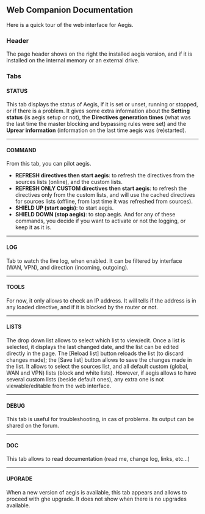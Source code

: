 ## Web Companion Documentation
Here is a quick tour of the web interface for Aegis.

### Header
The page header shows on the right the installed aegis version, and if it is installed on the internal memory or an external drive.

### Tabs
#### STATUS

This tab displays the status of Aegis, if it is set or unset, running or stopped, or if there is a problem.
It gives some extra information about the **Setting status** (is aegis setup or not), the **Directives generation times** (what was the last time the master blocking and bypassing rules were set) and the **Uprear information** (information on the last time aegis was (re)started).

---
#### COMMAND
From this tab, you can pilot aegis.
- **REFRESH directives then start aegis**: to refresh the directives from the sources lists (online), and the custom lists.
- **REFRESH ONLY CUSTOM directives then start aegis**: to refresh the directives only from the custom lists, and will use the cached directives for sources lists (offline, from last time it was refreshed from sources).
- **SHIELD UP (start aegis)**: to start aegis.
- **SHIELD DOWN (stop aegis)**: to stop aegis.
And for any of these commands, you decide if you want to activate or not the logging, or keep it as it is.

---
#### LOG
Tab to watch the live log, when enabled.
It can be filtered by interface (WAN, VPN), and direction (incoming, outgoing).

---
#### TOOLS
For now, it only allows to check an IP address. It will tells if the address is in any loaded directive, and if it is blocked by the router or not.

---
#### LISTS
The drop down list allows to select which list to view/edit.
Once a list is selected, it displays the last changed date, and the list can be edited directly in the page. The [Reload list] button reloads the list (to discard changes made); the [Save list] button allows to save the changes made in the list.
It allows to select the sources list, and all default custom (global, WAN and VPN) lists (block and white lists). However, if aegis allows to have several custom lists (beside default ones), any extra one is not viewable/editable from the web interface.

---
#### DEBUG
This tab is useful for troubleshooting, in cas of problems. Its output can be shared on the forum.

---
#### DOC
This tab allows to read documentation (read me, change log, links, etc...)

---
#### UPGRADE
When a new version of aegis is available, this tab appears and allows to proceed with ghe upgrade. It does not show when there is no upgrades available.
